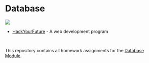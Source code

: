 # Database

<img src="https://user-images.githubusercontent.com/87442098/142234688-2ccf1990-a905-4b21-84e1-a4876b0ace74.png">

* [HackYourFuture](https://github.com/HackYourFuture) - A web development program

<br/>

This repository contains all homework assignments for the [Database Module](https://github.com/HackYourFuture/databases).
